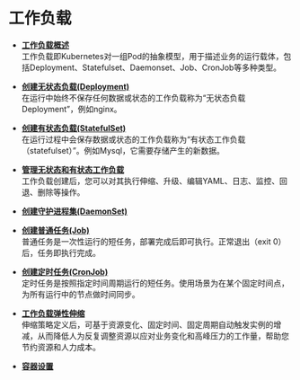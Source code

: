 # 工作负载<a name="cce_01_0046"></a>

-   **[工作负载概述](工作负载概述.md)**  
工作负载即Kubernetes对一组Pod的抽象模型，用于描述业务的运行载体，包括Deployment、Statefulset、Daemonset、Job、CronJob等多种类型。
-   **[创建无状态负载\(Deployment\)](创建无状态负载(Deployment).md)**  
在运行中始终不保存任何数据或状态的工作负载称为“无状态负载 Deployment”，例如nginx。
-   **[创建有状态负载\(StatefulSet\)](创建有状态负载(StatefulSet).md)**  
在运行过程中会保存数据或状态的工作负载称为“有状态工作负载（statefulset）”。例如Mysql，它需要存储产生的新数据。
-   **[管理无状态和有状态工作负载](管理无状态和有状态工作负载.md)**  
工作负载创建后，您可以对其执行伸缩、升级、编辑YAML、日志、监控、回退、删除等操作。
-   **[创建守护进程集\(DaemonSet\)](创建守护进程集(DaemonSet).md)**  

-   **[创建普通任务\(Job\)](创建普通任务(Job).md)**  
普通任务是一次性运行的短任务，部署完成后即可执行。正常退出（exit 0）后，任务即执行完成。
-   **[创建定时任务\(CronJob\)](创建定时任务(CronJob).md)**  
定时任务是按照指定时间周期运行的短任务。使用场景为在某个固定时间点，为所有运行中的节点做时间同步。
-   **[工作负载弹性伸缩](工作负载弹性伸缩.md)**  
伸缩策略定义后，可基于资源变化、固定时间、固定周期自动触发实例的增减，从而降低人为反复调整资源以应对业务变化和高峰压力的工作量，帮助您节约资源和人力成本。
-   **[容器设置](容器设置.md)**  


